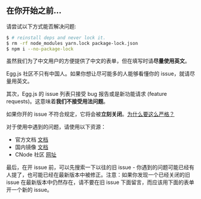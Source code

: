 ## 在你开始之前...

请尝试以下方式能否解决问题:

```bash
$ # reinstall deps and never lock it.
$ rm -rf node_modules yarn.lock package-lock.json
$ npm i --no-package-lock
```

虽然我们为了中文用户的方便提供了中文的表单，但在填写时请**尽量使用英文**。

Egg.js 社区不只有中国人。如果你想让尽可能多的人能够看懂你的 issue，就请尽量用英文。

其次，Egg.js 的 issue 列表只接受 bug 报告或是新功能请求 (feature requests)。这意味着**我们不接受用法问题**。

如果你开的 issue 不符合规定，它将会被**立刻关闭**。[为什么要这么严格？](#intro-modal)

对于使用中遇到的问题，请使用以下资源：

- 官方文档 [文档](https://eggjs.org)
- 国内镜像 [文档](https://eggjs.app)
- CNode 社区 [网址](https://cnodejs.org/)

最后，在开 issue 前，可以先搜索一下以往的旧 issue - 你遇到的问题可能已经有人提了，也可能已经在最新版本中被修正。注意：如果你发现一个已经关闭的旧 issue 在最新版本中仍然存在，请不要在旧 issue 下面留言，而应该用下面的表单开一个新的 issue。
